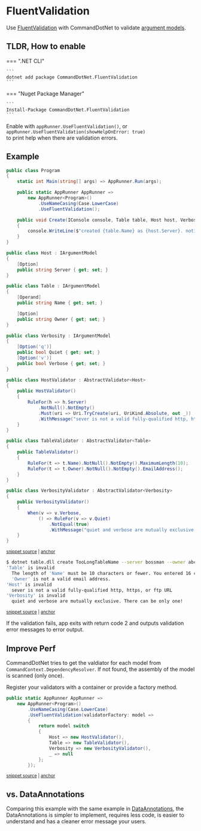 # FluentValidation

Use [FluentValidation](https://github.com/JeremySkinner/FluentValidation) with CommandDotNet to validate [argument models](../Arguments/argument-models.md).

## TLDR, How to enable 

=== ".NET CLI"

    ```
    dotnet add package CommandDotNet.FluentValidation
    ```
    
=== "Nuget Package Manager"

    ```
    Install-Package CommandDotNet.FluentValidation
    ```

Enable with `appRunner.UseFluentValidation()`, or `appRunner.UseFluentValidation(showHelpOnError: true)` <br/> to print help when there are validation errors.

## Example

<!-- snippet: fluent_validation -->
<a id='snippet-fluent_validation'></a>
```cs
public class Program
{
    static int Main(string[] args) => AppRunner.Run(args);

    public static AppRunner AppRunner =>
        new AppRunner<Program>()
            .UseNameCasing(Case.LowerCase)
            .UseFluentValidation();

    public void Create(IConsole console, Table table, Host host, Verbosity verbosity)
    {
        console.WriteLine($"created {table.Name} as {host.Server}. notifying: {table.Owner}");
    }
}

public class Host : IArgumentModel
{
    [Option]
    public string Server { get; set; }
}

public class Table : IArgumentModel
{
    [Operand]
    public string Name { get; set; }

    [Option]
    public string Owner { get; set; }
}

public class Verbosity : IArgumentModel
{
    [Option('q')]
    public bool Quiet { get; set; }
    [Option('v')]
    public bool Verbose { get; set; }
}

public class HostValidator : AbstractValidator<Host>
{
    public HostValidator()
    {
        RuleFor(h => h.Server)
            .NotNull().NotEmpty()
            .Must(uri => Uri.TryCreate(uri, UriKind.Absolute, out _))
            .WithMessage("sever is not a valid fully-qualified http, https, or ftp URL");
    }
}

public class TableValidator : AbstractValidator<Table>
{
    public TableValidator()
    {
        RuleFor(t => t.Name).NotNull().NotEmpty().MaximumLength(10);
        RuleFor(t => t.Owner).NotNull().NotEmpty().EmailAddress();
    }
}

public class VerbosityValidator : AbstractValidator<Verbosity>
{
    public VerbosityValidator()
    {
        When(v => v.Verbose,
            () => RuleFor(v => v.Quiet)
                .NotEqual(true)
                .WithMessage("quiet and verbose are mutually exclusive. There can be only one!"));
    }
}
```
<sup><a href='https://github.com/bilal-fazlani/commanddotnet/blob/master/CommandDotNet.DocExamples/Arguments/Validation/Fluent_Validation.cs#L13-L82' title='Snippet source file'>snippet source</a> | <a href='#snippet-fluent_validation' title='Start of snippet'>anchor</a></sup>
<!-- endSnippet -->

<!-- snippet: fluent_validation_create_invalid -->
<a id='snippet-fluent_validation_create_invalid'></a>
```bash
$ dotnet table.dll create TooLongTableName --server bossman --owner abc -qv
'Table' is invalid
  The length of 'Name' must be 10 characters or fewer. You entered 16 characters.
  'Owner' is not a valid email address.
'Host' is invalid
  sever is not a valid fully-qualified http, https, or ftp URL
'Verbosity' is invalid
  quiet and verbose are mutually exclusive. There can be only one!
```
<sup><a href='https://github.com/bilal-fazlani/commanddotnet/blob/master/CommandDotNet.DocExamples/BashSnippets/fluent_validation_create_invalid.bash#L1-L10' title='Snippet source file'>snippet source</a> | <a href='#snippet-fluent_validation_create_invalid' title='Start of snippet'>anchor</a></sup>
<!-- endSnippet -->

If the validation fails, app exits with return code 2 and outputs validation error messages to error output.

## Improve Perf

CommandDotNet tries to get the valdiator for each model from `CommandContext.DependencyResolver`. 
If not found, the assembly of the model is scanned (only once).

Register your validators with a container or provide a factory method.

<!-- snippet: fluent_validation_factory -->
<a id='snippet-fluent_validation_factory'></a>
```cs
public static AppRunner AppRunner =>
    new AppRunner<Program>()
        .UseNameCasing(Case.LowerCase)
        .UseFluentValidation(validatorFactory: model =>
        {
            return model switch
            {
                Host => new HostValidator(),
                Table => new TableValidator(),
                Verbosity => new VerbosityValidator(),
                _ => null
            };
        });
```
<sup><a href='https://github.com/bilal-fazlani/commanddotnet/blob/master/CommandDotNet.DocExamples/Arguments/Validation/Fluent_Validation.cs#L88-L102' title='Snippet source file'>snippet source</a> | <a href='#snippet-fluent_validation_factory' title='Start of snippet'>anchor</a></sup>
<!-- endSnippet -->

## vs. DataAnnotations

Comparing this example with the same example in [DataAnnotations](data-annotations-validation.md), the DataAnnotations is simpler to implement, requires less code, is easier to understand and has a cleaner error message your users.
